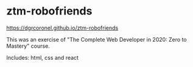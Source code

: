 # ztm-robofriends

https://dgrcoronel.github.io/ztm-robofriends

This was an exercise of "The Complete Web Developer in 2020: Zero to Mastery" course.

Includes: html, css and react
